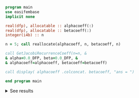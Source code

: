 ```fortran
program main
use easifembase
implicit none

real(dfp), allocatable :: alphacoeff(:)
real(dfp), allocatable :: betacoeff(:)
integer(i4b) :: n

n = 5; call reallocate(alphacoeff, n, betacoeff, n)

call GetJacobiRecurrenceCoeff(n=n, &
& alpha=0.0_DFP, beta=0.0_DFP, &
& alphacoeff=alphacoeff, betacoeff=betacoeff)

call display( alphacoeff .colconcat. betacoeff, "ans = ")

end program main
```

<details>
<summary>See results</summary>
<div>

```txt title="results"
     ans =      
----------------
0.00000  2.00000
0.00000  0.33333
0.00000  0.26667
0.00000  0.25714
0.00000  0.25397
```

</div>
</details>
